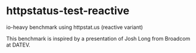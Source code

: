 # httpstatus-test-reactive

io-heavy benchmark using httpstat.us (reactive variant)

This benchmark is inspired by a presentation of Josh Long from Broadcom at DATEV.
